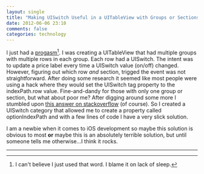 ```yaml
---
layout: single
title: "Making UISwitch Useful in a UITableView with Groups or Sections"
date: 2012-06-06 23:10
comments: false
categories: technology
---
```


I just had a [progasm][progasm][^fn-progasm]. I was creating a UITableView that had multiple groups with multiple rows in each group. Each row had a UISwitch. The intent was to update a price label every time a UISwitch value (on/off) changed. However, figuring out which row _and_ section, trigged the event was not straightforward. After doing some research it seemed like most people were using a hack where they would set the UISwitch tag property to the indexPath.row value. Fine-and-dandy for those with only one group or section, but what about poor me? After digging around some more I stumbled upon [this answer on stackoverflow][answer] (of course). So I created a UISwitch category that allowed me to create a property called optionIndexPath and with a few lines of code I have a very slick solution.

I am a newbie when it comes to iOS development so maybe this solution is obvious to most __or__ maybe this is an absolutely terrible solution, but until someone tells me otherwise...I think it rocks.

---

[^fn-progasm]: I can't believe I just used that word. I blame it on lack of sleep.

[progasm]: http://www.urbandictionary.com/define.php?term=Progasm "Definition of progasm"
[answer]: http://stackoverflow.com/a/5500525 "stackoverflow answer"
